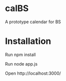 calBS
=====

A prototype calendar for BS


Installation
============

Run npm install

Run node app.js

Open http://localhost:3000/
